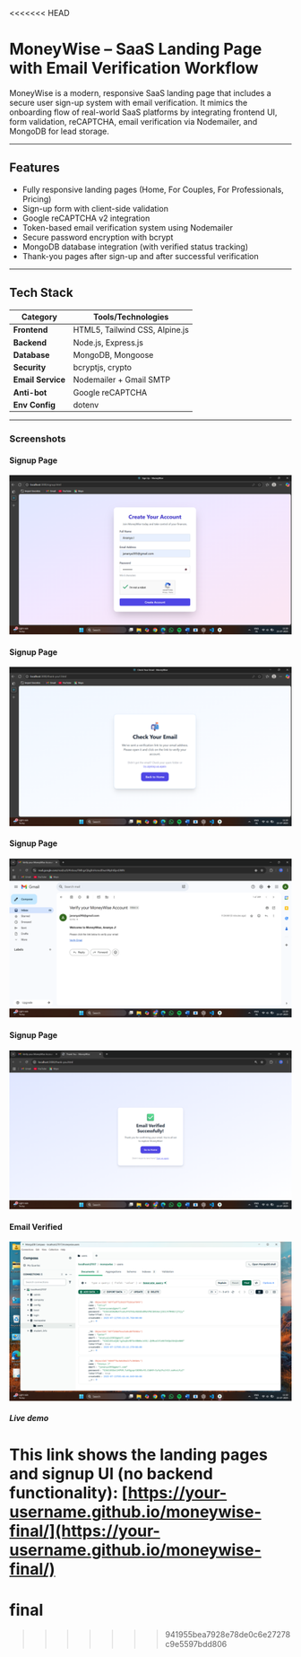 <<<<<<< HEAD
#  MoneyWise – SaaS Landing Page with Email Verification Workflow

MoneyWise is a modern, responsive SaaS landing page that includes a secure user sign-up system with email verification. It mimics the onboarding flow of real-world SaaS platforms by integrating frontend UI, form validation, reCAPTCHA, email verification via Nodemailer, and MongoDB for lead storage.

---

##  Features

- Fully responsive landing pages (Home, For Couples, For Professionals, Pricing)
- Sign-up form with client-side validation
- Google reCAPTCHA v2 integration
- Token-based email verification system using Nodemailer
- Secure password encryption with bcrypt
- MongoDB database integration (with verified status tracking)
- Thank-you pages after sign-up and after successful verification

---

## Tech Stack

| Category          | Tools/Technologies                             |
|-------------------|------------------------------------------------|
| **Frontend**      | HTML5, Tailwind CSS, Alpine.js                 |
| **Backend**       | Node.js, Express.js                            |
| **Database**      | MongoDB, Mongoose                              |
| **Security**      | bcryptjs, crypto                               |
| **Email Service** | Nodemailer + Gmail SMTP                        |
| **Anti-bot**      | Google reCAPTCHA                               |
| **Env Config**    | dotenv                                         |

---

###  Screenshots

####  Signup Page
![Signup](assets/signup.png)

####  Signup Page
![Post signup](assets/postsignup.png)

####  Signup Page
![Verification mail](assets/verificationmail.png)

####  Signup Page
![Post verification](assets/postverification.png)

####  Email Verified
![MongoDB](assets/mongoDB.png)

##### Live demo
This link shows the landing pages and signup UI (no backend functionality):
[https://your-username.github.io/moneywise-final/](https://your-username.github.io/moneywise-final/)
=======
# final
>>>>>>> 941955bea7928e78de0c6e27278c9e5597bdd806
